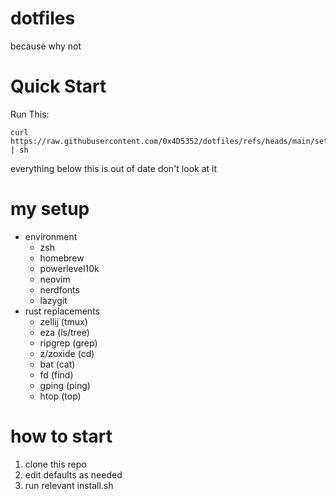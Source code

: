 # dotfiles
because why not

# Quick Start
Run This:
```shell
curl https://raw.githubusercontent.com/0x4D5352/dotfiles/refs/heads/main/setup.sh | sh
```


everything below this is out of date don't look at it

# my setup
- environment
    - zsh
    - homebrew 
    - powerlevel10k
    - neovim
    - nerdfonts
    - lazygit
- rust replacements
    - zellij (tmux)
    - eza (ls/tree)
    - ripgrep (grep)
    - z/zoxide (cd)
    - bat (cat)
    - fd (find)
    - gping (ping)
    - htop (top)


# how to start
1. clone this repo
2. edit defaults as needed
3. run relevant install.sh
